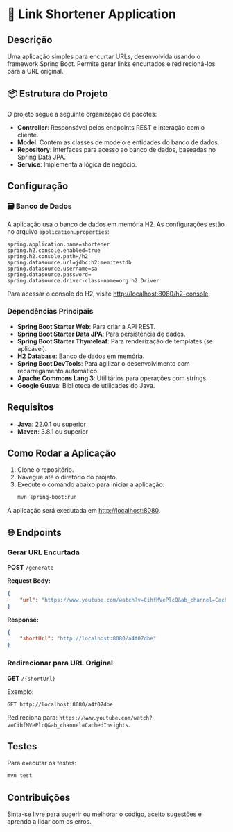 # 🚀 Link Shortener Application

## Descrição
Uma aplicação simples para encurtar URLs, desenvolvida usando o framework Spring Boot.
Permite gerar links encurtados e redirecioná-los para a URL original.

## 📦️ Estrutura do Projeto
O projeto segue a seguinte organização de pacotes:
- **Controller**: Responsável pelos endpoints REST e interação com o cliente.
- **Model**: Contém as classes de modelo e entidades do banco de dados.
- **Repository**: Interfaces para acesso ao banco de dados, baseadas no Spring Data JPA.
- **Service**: Implementa a lógica de negócio.

## Configuração

### 🗃️ Banco de Dados
A aplicação usa o banco de dados em memória H2. As configurações estão no arquivo `application.properties`:

```properties
spring.application.name=shortener
spring.h2.console.enabled=true
spring.h2.console.path=/h2
spring.datasource.url=jdbc:h2:mem:testdb
spring.datasource.username=sa
spring.datasource.password=
spring.datasource.driver-class-name=org.h2.Driver
```

Para acessar o console do H2, visite [http://localhost:8080/h2-console](http://localhost:8080/h2-console).

### Dependências Principais
- **Spring Boot Starter Web**: Para criar a API REST.
- **Spring Boot Starter Data JPA**: Para persistência de dados.
- **Spring Boot Starter Thymeleaf**: Para renderização de templates (se aplicável).
- **H2 Database**: Banco de dados em memória.
- **Spring Boot DevTools**: Para agilizar o desenvolvimento com recarregamento automático.
- **Apache Commons Lang 3**: Utilitários para operações com strings.
- **Google Guava**: Biblioteca de utilidades do Java.

## Requisitos
- **Java**: 22.0.1 ou superior
- **Maven**: 3.8.1 ou superior

## Como Rodar a Aplicação
1. Clone o repositório.
2. Navegue até o diretório do projeto.
3. Execute o comando abaixo para iniciar a aplicação:
   ```bash
   mvn spring-boot:run
   ```

A aplicação será executada em [http://localhost:8080](http://localhost:8080).

## 🌐 Endpoints

### Gerar URL Encurtada
**POST** `/generate`

**Request Body:**
```json
{
    "url": "https://www.youtube.com/watch?v=CihfMVePlcQ&ab_channel=CachedInsights"
}
```

**Response:**
```json
{
    "shortUrl": "http://localhost:8080/a4f07dbe"
}
```

### Redirecionar para URL Original
**GET** `/{shortUrl}`

Exemplo:
```
GET http://localhost:8080/a4f07dbe
```
Redireciona para: `https://www.youtube.com/watch?v=CihfMVePlcQ&ab_channel=CachedInsights`.

## Testes
Para executar os testes:
```bash
mvn test
```

## Contribuições
Sinta-se livre para sugerir ou melhorar o código, aceito sugestões e aprendo a lidar com os erros. 

